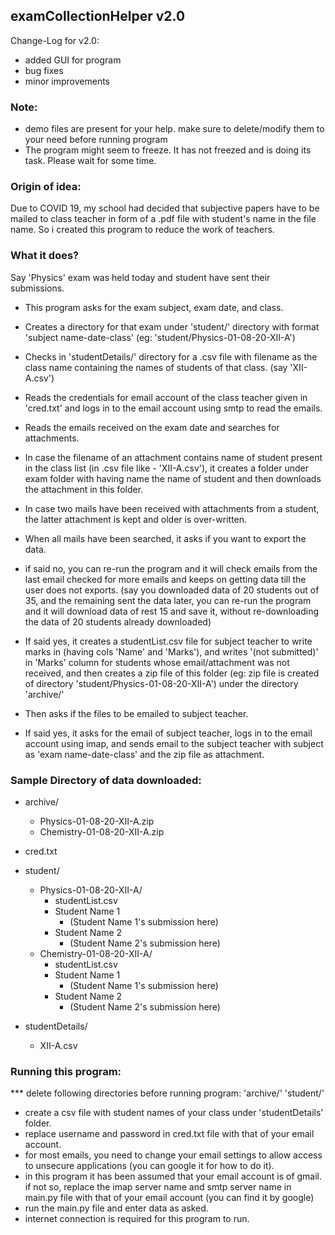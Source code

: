 ## examCollectionHelper v2.0

Change-Log for v2.0:
- added GUI for program
- bug fixes
- minor improvements

### Note:
* demo files are present for your help. make sure to delete/modify them to your need before running program
* The program might seem to freeze. It has not freezed and is doing its task. Please wait for some time.

### Origin of idea:
Due to COVID 19, my school had decided that subjective papers have to be mailed to class teacher in form of a .pdf file with student's name in the file name.
So i created this program to reduce the work of teachers.

### What it does?
Say 'Physics' exam was held today and student have sent their submissions.

- This program asks for the exam subject, exam date, and class.

- Creates a directory for that exam under 'student/' directory with format 'subject name-date-class' (eg: 'student/Physics-01-08-20-XII-A')

- Checks in 'studentDetails/' directory for a .csv file with filename as the class name containing the names of students of that class. (say 'XII-A.csv')

- Reads the credentials for email account of the class teacher given in 'cred.txt' and logs in to the email account using smtp to read the emails.

- Reads the emails received on the exam date and searches for attachments. 

- In case the filename of an attachment contains name of student present in the class list (in .csv file like - 'XII-A.csv'), it creates a folder under exam folder with having name the name of student and then downloads the attachment in this folder.

- In case two mails have been received with attachments from a student, the latter attachment is kept and older is over-written.

- When all mails have been searched, it asks if you want to export the data.

- if said no, you can re-run the program and it will check emails from the last email checked for more emails and keeps on getting data till the user does not exports. (say you downloaded data of 20 students out of 35, and the remaining sent the data later, you can re-run the program and it will download data of rest 15 and save it, without re-downloading the data of 20 students already downloaded)

- If said yes, it creates a studentList.csv file for subject teacher to write marks in (having cols 'Name' and 'Marks'), and writes '(not submitted)' in 'Marks' column for students whose email/attachment was not received, and then creates a zip file of this folder (eg: zip file is created of directory 'student/Physics-01-08-20-XII-A') under the directory 'archive/'

- Then asks if the files to be emailed to subject teacher.

- If said yes, it asks for the email of subject teacher, logs in to the email account using imap, and sends email to the subject teacher with subject as 'exam name-date-class' and the zip file as attachment.

### Sample Directory of data downloaded:

- archive/
	- Physics-01-08-20-XII-A.zip
	- Chemistry-01-08-20-XII-A.zip

- cred.txt

- student/
	- Physics-01-08-20-XII-A/
		- studentList.csv
		- Student Name 1
			- (Student Name 1's submission here)
		- Student Name 2
			- (Student Name 2's submission here)
	- Chemistry-01-08-20-XII-A/
		- studentList.csv
		- Student Name 1
			- (Student Name 1's submission here)
		- Student Name 2
			- (Student Name 2's submission here)

- studentDetails/
	- XII-A.csv

### Running this program:

*** delete following directories before running program:
'archive/'
'student/'

- create a csv file with student names of your class under 'studentDetails' folder.
- replace username and password in cred.txt file with that of your email account.
- for most emails, you need to change your email settings to allow access to unsecure applications (you can google it for how to do it).
- in this program it has been assumed that your email account is of gmail. if not so, replace the imap server name and smtp server name in main.py file with that of your email account (you can find it by google)
- run the main.py file and enter data as asked.
- internet connection is required for this program to run.
